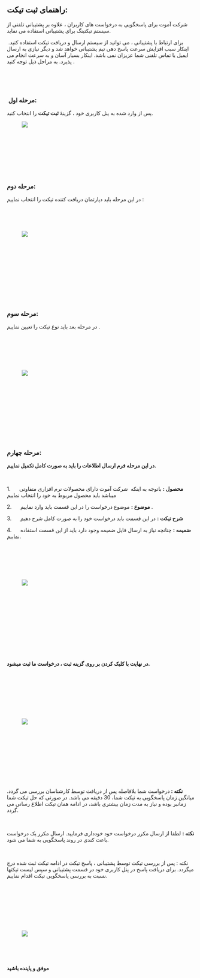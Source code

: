 <h2>راهنمای ثبت تیکت:</h2><p>شرکت آموت برای پاسخگویی به درخواست های کاربران ، علاوه بر پشتیبانی تلفنی از سیستم تیکتینگ برای پشتیبانی استفاده می نماید.</p><p>&nbsp;برای ارتباط با پشتیبانی ، می توانید از سیستم ارسال و دریافت تیکت استفاده کنید. اینکار سبب افزایش سرعت پاسخ دهی تیم پشتیبانی خواهد شد و دیگر نیازی به ارسال ایمیل یا تماس تلفنی شما عزیزان نمی باشد. اینکار بسیار آسان و به سرعت انجام می پذیرد. به مراحل ذیل توجه کنید .</p><p>&nbsp;</p><p>&nbsp;</p><h3>&nbsp;<strong>مرحله اول:</strong></h3><p>پس از وارد شده به پنل کاربری خود ، گزینۀ<strong>&nbsp;ثبت تیکت</strong>&nbsp;را انتخاب کنید.</p><figure class="image"><img src="https://hub.amootsoft.com/content/editor/1564ebb4-e070-4336-9c9c-3c22af3afdbbimage.jpeg.jpeg"></figure><p>&nbsp;</p><p>&nbsp;</p><p>&nbsp;</p><p>&nbsp;</p><h3><strong>مرحله دوم:</strong></h3><p>در این مرحله باید دپارتمان دریافت کننده تیکت را انتخاب نماییم :</p><p>&nbsp;</p><p>&nbsp;</p><figure class="image"><img src="https://hub.amootsoft.com/content/editor/2a980899-397f-451b-b1fa-ec73bb3af944image.jpeg.jpeg"></figure><h3>&nbsp;</h3><h3>&nbsp;</h3><h3>&nbsp;</h3><h3>&nbsp;</h3><h3><strong>مرحله سوم:</strong></h3><p>در مرحله بعد باید نوع تیکت را تعیین نماییم .</p><p>&nbsp;</p><p>&nbsp;</p><p>&nbsp;</p><figure class="image"><img src="https://hub.amootsoft.com/content/editor/24b74165-fffe-4a32-bb26-958862158cffimage.jpeg.jpeg"></figure><h3>&nbsp;</h3><h3>&nbsp;</h3><h3>&nbsp;</h3><h3>&nbsp;</h3><h3><strong>مرحله چهارم:</strong></h3><p><strong>در این مرحله فرم ارسال اطلاعات را باید به صورت کامل تکمیل نماییم.</strong></p><p><strong>&nbsp;</strong></p><p>1.&nbsp;&nbsp;&nbsp;&nbsp;&nbsp; <strong>محصول :</strong> باتوجه به اینکه&nbsp; شرکت آموت دارای محصولات نرم افزاری متفاوتی میباشد باید محصول مربوط به خود را انتخاب نماییم</p><p>2.&nbsp;&nbsp;&nbsp;&nbsp;&nbsp; <strong>موضوع :</strong> موضوع درخواست را در این قسمت باید وارد نماییم .</p><p>3.&nbsp;&nbsp;&nbsp;&nbsp;&nbsp; <strong>شرح تیکت :</strong> در این قسمت باید درخواست خود را به صورت کامل شرح دهیم</p><p>4.&nbsp;&nbsp;&nbsp;&nbsp;&nbsp; <strong>ضمیمه :</strong> چنانچه نیاز به ارسال فایل ضمیمه وجود دارد باید از این قسمت استفاده نماییم.</p><p>&nbsp;</p><p>&nbsp;</p><p>&nbsp;</p><figure class="image"><img src="https://hub.amootsoft.com/content/editor/c3ee34f6-6abf-4b5a-a1ce-dec456c7a1cdimage.jpeg.jpeg"></figure><p>&nbsp;</p><p><strong>&nbsp;</strong></p><p>&nbsp;</p><p>&nbsp;</p><p>&nbsp;</p><p>&nbsp;</p><p><strong>در نهایت با کلیک کردن بر روی گزینه ثبت ، درخواست ما ثبت میشود.</strong></p><p>&nbsp;</p><p>&nbsp;</p><p>&nbsp;</p><p>&nbsp;</p><figure class="image"><img src="https://hub.amootsoft.com/content/editor/0bddd826-25f7-4460-8a6d-79995dae8d05image.jpeg.jpeg"></figure><p>&nbsp;</p><p>&nbsp;</p><p>&nbsp;</p><p>&nbsp;</p><p>&nbsp;</p><p><strong>نکته : </strong>درخواست شما بلافاصله پس از دریافت توسط کارشناسان بررسی می گردد. میانگین زمان پاسخگویی به تیکت شما، 30 دقیقه می باشد. در صورتی که حل تیکت شما زمانبر بوده و نیاز به مدت زمان بیشتری باشد، در ادامه همان تیکت اطلاع رسانی می گردد.&nbsp;</p><p>&nbsp;</p><p><strong>نکته :</strong> لطفا از ارسال مکرر درخواست خود خودداری فرمایید. ارسال مکرر یک درخواست باعث کندی در روند پاسخگویی به شما می شود.</p><p>&nbsp;</p><p>نکته : پس از بررسی تیکت توسط پشتیبانی ، پاسخ تیکت در ادامه تیکت ثبت شده درج میگردد. برای دریافت پاسخ در پنل کاربری خود در قسمت پشتیبانی و سپس لیست تیکتها نسبت به بررسی پاسخگویی تیکت اقدام نماییم.</p><p>&nbsp;</p><p>&nbsp;</p><p>&nbsp;</p><p>&nbsp;</p><figure class="image"><img src="https://hub.amootsoft.com/content/editor/520d1f23-d072-4418-a613-4bc298ff5428image.jpeg.jpeg"></figure><p><strong>&nbsp;</strong></p><p><strong>&nbsp;</strong></p><p><strong>موفق و پاینده باشید</strong></p>